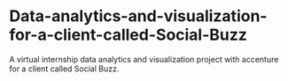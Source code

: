 # Data-analytics-and-visualization-for-a-client-called-Social-Buzz
A virtual internship data analytics and visualization project with accenture for a client called Social Buzz.
